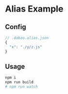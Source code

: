 # Alias Example

## Config

```js
// .dabao.alias.json
{
  "x": "./y/z.js"
}
```

## Usage

```bash
npm i
npm run build
# npm run watch
```
